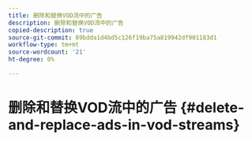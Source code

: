 ```yaml
---
title: 删除和替换VOD流中的广告
description: 删除和替换VOD流中的广告
copied-description: true
source-git-commit: 89bdda1d4bd5c126f19ba75a819942df901183d1
workflow-type: tm+mt
source-wordcount: '21'
ht-degree: 0%

---
```



# 删除和替换VOD流中的广告 {#delete-and-replace-ads-in-vod-streams}
